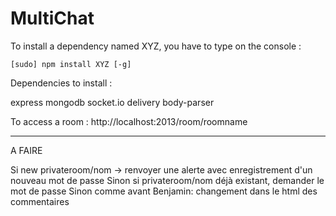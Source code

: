 # MultiChat

To install a dependency named XYZ, you have to type on the console :
```
[sudo] npm install XYZ [-g]
```

Dependencies to install :

express
mongodb
socket.io
delivery
body-parser


To access a room : 
http://localhost:2013/room/roomname

------------------------------
A FAIRE

Si new privateroom/nom -> renvoyer une alerte avec enregistrement d'un nouveau mot de passe
Sinon si privateroom/nom déjà existant, demander le mot de passe
Sinon comme avant
Benjamin: changement dans le html des commentaires
